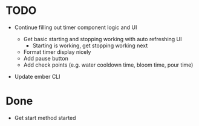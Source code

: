 TODO
=========



* Continue filling out timer component logic and UI
  * Get basic starting and stopping working with auto refreshing UI
    * Starting is working, get stopping working next
  * Format timer display nicely
  * Add pause button
  * Add check points (e.g. water cooldown time, bloom time, pour time)
  
* Update ember CLI

Done
=========

* Get start method started

